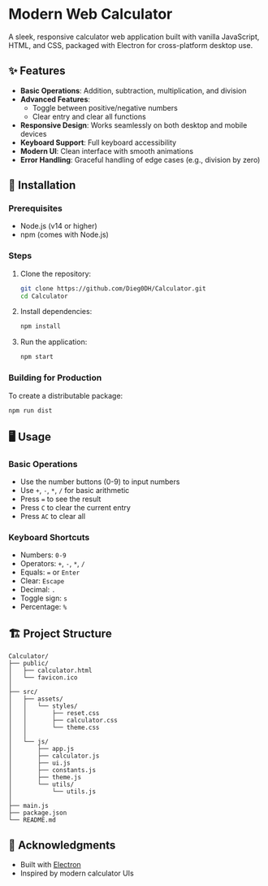 # Modern Web Calculator

A sleek, responsive calculator web application built with vanilla JavaScript, HTML, and CSS, packaged with Electron for cross-platform desktop use.

## ✨ Features

- **Basic Operations**: Addition, subtraction, multiplication, and division
- **Advanced Features**:
  - Toggle between positive/negative numbers
  - Clear entry and clear all functions
- **Responsive Design**: Works seamlessly on both desktop and mobile devices
- **Keyboard Support**: Full keyboard accessibility
- **Modern UI**: Clean interface with smooth animations
- **Error Handling**: Graceful handling of edge cases (e.g., division by zero)

## 🚀 Installation

### Prerequisites

- Node.js (v14 or higher)
- npm (comes with Node.js)

### Steps

1. Clone the repository:

   ```bash
   git clone https://github.com/Dieg0DH/Calculator.git
   cd Calculator
   ```

2. Install dependencies:

   ```bash
   npm install
   ```

3. Run the application:
   ```bash
   npm start
   ```

### Building for Production

To create a distributable package:

```bash
npm run dist
```

## 🖥️ Usage

### Basic Operations

- Use the number buttons (0-9) to input numbers
- Use `+`, `-`, `*`, `/` for basic arithmetic
- Press `=` to see the result
- Press `C` to clear the current entry
- Press `AC` to clear all

### Keyboard Shortcuts

- Numbers: `0-9`
- Operators: `+`, `-`, `*`, `/`
- Equals: `=` or `Enter`
- Clear: `Escape`
- Decimal: `.`
- Toggle sign: `s`
- Percentage: `%`

## 🏗️ Project Structure

```
Calculator/
├── public/
│   ├── calculator.html
│   └── favicon.ico
│
├── src/
│   ├── assets/
│   │   └── styles/
│   │       ├── reset.css
│   │       ├── calculator.css
│   │       └── theme.css
│   │
│   └── js/
│       ├── app.js
│       ├── calculator.js
│       ├── ui.js
│       ├── constants.js
│       ├── theme.js
│       └── utils/
│           └── utils.js
│
├── main.js
├── package.json
└── README.md
```

## 🙏 Acknowledgments

- Built with [Electron](https://www.electronjs.org/)
- Inspired by modern calculator UIs
